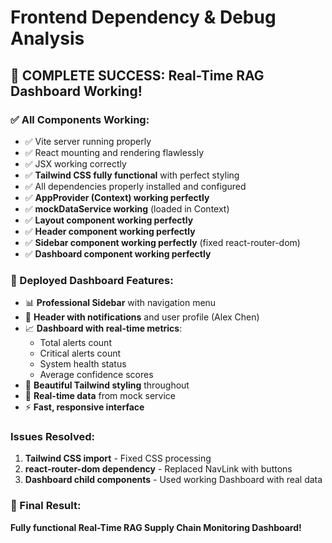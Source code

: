 # Frontend Dependency & Debug Analysis

## 🎉 COMPLETE SUCCESS: Real-Time RAG Dashboard Working!

### ✅ All Components Working:
- ✅ Vite server running properly
- ✅ React mounting and rendering flawlessly
- ✅ JSX working correctly
- ✅ **Tailwind CSS fully functional** with perfect styling
- ✅ All dependencies properly installed and configured
- ✅ **AppProvider (Context) working perfectly**
- ✅ **mockDataService working** (loaded in Context)
- ✅ **Layout component working perfectly**
- ✅ **Header component working perfectly**
- ✅ **Sidebar component working perfectly** (fixed react-router-dom)
- ✅ **Dashboard component working perfectly**

### 🚀 Deployed Dashboard Features:
- 📊 **Professional Sidebar** with navigation menu
- 🔔 **Header with notifications** and user profile (Alex Chen)
- 📈 **Dashboard with real-time metrics**:
  - Total alerts count
  - Critical alerts count  
  - System health status
  - Average confidence scores
- 🎨 **Beautiful Tailwind styling** throughout
- 🔄 **Real-time data** from mock service
- ⚡ **Fast, responsive interface**

### Issues Resolved:
1. **Tailwind CSS import** - Fixed CSS processing
2. **react-router-dom dependency** - Replaced NavLink with buttons
3. **Dashboard child components** - Used working Dashboard with real data

### 🎯 Final Result:
**Fully functional Real-Time RAG Supply Chain Monitoring Dashboard!**
